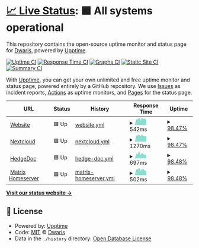 # [📈 Live Status](https://status.itclowd.de): <!--live status--> **🟩 All systems operational**

This repository contains the open-source uptime monitor and status page for [Dwaris](https://status.itclowd.de), powered by [Upptime](https://github.com/upptime/upptime).

[![Uptime CI](https://github.com/Dwaris/itclowd-uptime/workflows/Uptime%20CI/badge.svg)](https://github.com/Dwaris/itclowd-uptime/actions?query=workflow%3A%22Uptime+CI%22)
[![Response Time CI](https://github.com/Dwaris/itclowd-uptime/workflows/Response%20Time%20CI/badge.svg)](https://github.com/Dwaris/itclowd-uptime/actions?query=workflow%3A%22Response+Time+CI%22)
[![Graphs CI](https://github.com/Dwaris/itclowd-uptime/workflows/Graphs%20CI/badge.svg)](https://github.com/Dwaris/itclowd-uptime/actions?query=workflow%3A%22Graphs+CI%22)
[![Static Site CI](https://github.com/Dwaris/itclowd-uptime/workflows/Static%20Site%20CI/badge.svg)](https://github.com/Dwaris/itclowd-uptime/actions?query=workflow%3A%22Static+Site+CI%22)
[![Summary CI](https://github.com/Dwaris/itclowd-uptime/workflows/Summary%20CI/badge.svg)](https://github.com/Dwaris/itclowd-uptime/actions?query=workflow%3A%22Summary+CI%22)

With [Upptime](https://upptime.js.org), you can get your own unlimited and free uptime monitor and status page, powered entirely by a GitHub repository. We use [Issues](https://github.com/Dwaris/itclowd-uptime/issues) as incident reports, [Actions](https://github.com/Dwaris/itclowd-uptime/actions) as uptime monitors, and [Pages](https://status.itclowd.de) for the status page.

<!--start: status pages-->
<!-- This summary is generated by Upptime (https://github.com/upptime/upptime) -->
<!-- Do not edit this manually, your changes will be overwritten -->
<!-- prettier-ignore -->
| URL | Status | History | Response Time | Uptime |
| --- | ------ | ------- | ------------- | ------ |
| <img alt="" src="https://favicons.githubusercontent.com/itclowd.de" height="13"> [Website](https://itclowd.de) | 🟩 Up | [website.yml](https://github.com/Dwaris/itclowd-uptime/commits/HEAD/history/website.yml) | <details><summary><img alt="Response time graph" src="./graphs/website/response-time-week.png" height="20"> 542ms</summary><br><a href="https://status.itclowd.de/history/website"><img alt="Response time 570" src="https://img.shields.io/endpoint?url=https%3A%2F%2Fraw.githubusercontent.com%2FDwaris%2Fitclowd-uptime%2FHEAD%2Fapi%2Fwebsite%2Fresponse-time.json"></a><br><a href="https://status.itclowd.de/history/website"><img alt="24-hour response time 417" src="https://img.shields.io/endpoint?url=https%3A%2F%2Fraw.githubusercontent.com%2FDwaris%2Fitclowd-uptime%2FHEAD%2Fapi%2Fwebsite%2Fresponse-time-day.json"></a><br><a href="https://status.itclowd.de/history/website"><img alt="7-day response time 542" src="https://img.shields.io/endpoint?url=https%3A%2F%2Fraw.githubusercontent.com%2FDwaris%2Fitclowd-uptime%2FHEAD%2Fapi%2Fwebsite%2Fresponse-time-week.json"></a><br><a href="https://status.itclowd.de/history/website"><img alt="30-day response time 508" src="https://img.shields.io/endpoint?url=https%3A%2F%2Fraw.githubusercontent.com%2FDwaris%2Fitclowd-uptime%2FHEAD%2Fapi%2Fwebsite%2Fresponse-time-month.json"></a><br><a href="https://status.itclowd.de/history/website"><img alt="1-year response time 583" src="https://img.shields.io/endpoint?url=https%3A%2F%2Fraw.githubusercontent.com%2FDwaris%2Fitclowd-uptime%2FHEAD%2Fapi%2Fwebsite%2Fresponse-time-year.json"></a></details> | <details><summary><a href="https://status.itclowd.de/history/website">98.47%</a></summary><a href="https://status.itclowd.de/history/website"><img alt="All-time uptime 99.45%" src="https://img.shields.io/endpoint?url=https%3A%2F%2Fraw.githubusercontent.com%2FDwaris%2Fitclowd-uptime%2FHEAD%2Fapi%2Fwebsite%2Fuptime.json"></a><br><a href="https://status.itclowd.de/history/website"><img alt="24-hour uptime 100.00%" src="https://img.shields.io/endpoint?url=https%3A%2F%2Fraw.githubusercontent.com%2FDwaris%2Fitclowd-uptime%2FHEAD%2Fapi%2Fwebsite%2Fuptime-day.json"></a><br><a href="https://status.itclowd.de/history/website"><img alt="7-day uptime 98.47%" src="https://img.shields.io/endpoint?url=https%3A%2F%2Fraw.githubusercontent.com%2FDwaris%2Fitclowd-uptime%2FHEAD%2Fapi%2Fwebsite%2Fuptime-week.json"></a><br><a href="https://status.itclowd.de/history/website"><img alt="30-day uptime 99.65%" src="https://img.shields.io/endpoint?url=https%3A%2F%2Fraw.githubusercontent.com%2FDwaris%2Fitclowd-uptime%2FHEAD%2Fapi%2Fwebsite%2Fuptime-month.json"></a><br><a href="https://status.itclowd.de/history/website"><img alt="1-year uptime 99.95%" src="https://img.shields.io/endpoint?url=https%3A%2F%2Fraw.githubusercontent.com%2FDwaris%2Fitclowd-uptime%2FHEAD%2Fapi%2Fwebsite%2Fuptime-year.json"></a></details>
| <img alt="" src="https://nextcloud.com/wp-content/themes/next/assets/img/common/favicon.png?x53054" height="13"> [Nextcloud](https://nextcloud.itclowd.de) | 🟩 Up | [nextcloud.yml](https://github.com/Dwaris/itclowd-uptime/commits/HEAD/history/nextcloud.yml) | <details><summary><img alt="Response time graph" src="./graphs/nextcloud/response-time-week.png" height="20"> 1270ms</summary><br><a href="https://status.itclowd.de/history/nextcloud"><img alt="Response time 1487" src="https://img.shields.io/endpoint?url=https%3A%2F%2Fraw.githubusercontent.com%2FDwaris%2Fitclowd-uptime%2FHEAD%2Fapi%2Fnextcloud%2Fresponse-time.json"></a><br><a href="https://status.itclowd.de/history/nextcloud"><img alt="24-hour response time 1150" src="https://img.shields.io/endpoint?url=https%3A%2F%2Fraw.githubusercontent.com%2FDwaris%2Fitclowd-uptime%2FHEAD%2Fapi%2Fnextcloud%2Fresponse-time-day.json"></a><br><a href="https://status.itclowd.de/history/nextcloud"><img alt="7-day response time 1270" src="https://img.shields.io/endpoint?url=https%3A%2F%2Fraw.githubusercontent.com%2FDwaris%2Fitclowd-uptime%2FHEAD%2Fapi%2Fnextcloud%2Fresponse-time-week.json"></a><br><a href="https://status.itclowd.de/history/nextcloud"><img alt="30-day response time 1308" src="https://img.shields.io/endpoint?url=https%3A%2F%2Fraw.githubusercontent.com%2FDwaris%2Fitclowd-uptime%2FHEAD%2Fapi%2Fnextcloud%2Fresponse-time-month.json"></a><br><a href="https://status.itclowd.de/history/nextcloud"><img alt="1-year response time 1403" src="https://img.shields.io/endpoint?url=https%3A%2F%2Fraw.githubusercontent.com%2FDwaris%2Fitclowd-uptime%2FHEAD%2Fapi%2Fnextcloud%2Fresponse-time-year.json"></a></details> | <details><summary><a href="https://status.itclowd.de/history/nextcloud">98.47%</a></summary><a href="https://status.itclowd.de/history/nextcloud"><img alt="All-time uptime 99.92%" src="https://img.shields.io/endpoint?url=https%3A%2F%2Fraw.githubusercontent.com%2FDwaris%2Fitclowd-uptime%2FHEAD%2Fapi%2Fnextcloud%2Fuptime.json"></a><br><a href="https://status.itclowd.de/history/nextcloud"><img alt="24-hour uptime 100.00%" src="https://img.shields.io/endpoint?url=https%3A%2F%2Fraw.githubusercontent.com%2FDwaris%2Fitclowd-uptime%2FHEAD%2Fapi%2Fnextcloud%2Fuptime-day.json"></a><br><a href="https://status.itclowd.de/history/nextcloud"><img alt="7-day uptime 98.47%" src="https://img.shields.io/endpoint?url=https%3A%2F%2Fraw.githubusercontent.com%2FDwaris%2Fitclowd-uptime%2FHEAD%2Fapi%2Fnextcloud%2Fuptime-week.json"></a><br><a href="https://status.itclowd.de/history/nextcloud"><img alt="30-day uptime 99.65%" src="https://img.shields.io/endpoint?url=https%3A%2F%2Fraw.githubusercontent.com%2FDwaris%2Fitclowd-uptime%2FHEAD%2Fapi%2Fnextcloud%2Fuptime-month.json"></a><br><a href="https://status.itclowd.de/history/nextcloud"><img alt="1-year uptime 99.93%" src="https://img.shields.io/endpoint?url=https%3A%2F%2Fraw.githubusercontent.com%2FDwaris%2Fitclowd-uptime%2FHEAD%2Fapi%2Fnextcloud%2Fuptime-year.json"></a></details>
| <img alt="" src="https://hedgedoc.org/icons/favicon-32x32.png" height="13"> [HedgeDoc](https://pad.itclowd.de) | 🟩 Up | [hedge-doc.yml](https://github.com/Dwaris/itclowd-uptime/commits/HEAD/history/hedge-doc.yml) | <details><summary><img alt="Response time graph" src="./graphs/hedge-doc/response-time-week.png" height="20"> 697ms</summary><br><a href="https://status.itclowd.de/history/hedge-doc"><img alt="Response time 837" src="https://img.shields.io/endpoint?url=https%3A%2F%2Fraw.githubusercontent.com%2FDwaris%2Fitclowd-uptime%2FHEAD%2Fapi%2Fhedge-doc%2Fresponse-time.json"></a><br><a href="https://status.itclowd.de/history/hedge-doc"><img alt="24-hour response time 490" src="https://img.shields.io/endpoint?url=https%3A%2F%2Fraw.githubusercontent.com%2FDwaris%2Fitclowd-uptime%2FHEAD%2Fapi%2Fhedge-doc%2Fresponse-time-day.json"></a><br><a href="https://status.itclowd.de/history/hedge-doc"><img alt="7-day response time 697" src="https://img.shields.io/endpoint?url=https%3A%2F%2Fraw.githubusercontent.com%2FDwaris%2Fitclowd-uptime%2FHEAD%2Fapi%2Fhedge-doc%2Fresponse-time-week.json"></a><br><a href="https://status.itclowd.de/history/hedge-doc"><img alt="30-day response time 630" src="https://img.shields.io/endpoint?url=https%3A%2F%2Fraw.githubusercontent.com%2FDwaris%2Fitclowd-uptime%2FHEAD%2Fapi%2Fhedge-doc%2Fresponse-time-month.json"></a><br><a href="https://status.itclowd.de/history/hedge-doc"><img alt="1-year response time 857" src="https://img.shields.io/endpoint?url=https%3A%2F%2Fraw.githubusercontent.com%2FDwaris%2Fitclowd-uptime%2FHEAD%2Fapi%2Fhedge-doc%2Fresponse-time-year.json"></a></details> | <details><summary><a href="https://status.itclowd.de/history/hedge-doc">98.48%</a></summary><a href="https://status.itclowd.de/history/hedge-doc"><img alt="All-time uptime 99.04%" src="https://img.shields.io/endpoint?url=https%3A%2F%2Fraw.githubusercontent.com%2FDwaris%2Fitclowd-uptime%2FHEAD%2Fapi%2Fhedge-doc%2Fuptime.json"></a><br><a href="https://status.itclowd.de/history/hedge-doc"><img alt="24-hour uptime 100.00%" src="https://img.shields.io/endpoint?url=https%3A%2F%2Fraw.githubusercontent.com%2FDwaris%2Fitclowd-uptime%2FHEAD%2Fapi%2Fhedge-doc%2Fuptime-day.json"></a><br><a href="https://status.itclowd.de/history/hedge-doc"><img alt="7-day uptime 98.48%" src="https://img.shields.io/endpoint?url=https%3A%2F%2Fraw.githubusercontent.com%2FDwaris%2Fitclowd-uptime%2FHEAD%2Fapi%2Fhedge-doc%2Fuptime-week.json"></a><br><a href="https://status.itclowd.de/history/hedge-doc"><img alt="30-day uptime 99.60%" src="https://img.shields.io/endpoint?url=https%3A%2F%2Fraw.githubusercontent.com%2FDwaris%2Fitclowd-uptime%2FHEAD%2Fapi%2Fhedge-doc%2Fuptime-month.json"></a><br><a href="https://status.itclowd.de/history/hedge-doc"><img alt="1-year uptime 99.90%" src="https://img.shields.io/endpoint?url=https%3A%2F%2Fraw.githubusercontent.com%2FDwaris%2Fitclowd-uptime%2FHEAD%2Fapi%2Fhedge-doc%2Fuptime-year.json"></a></details>
| <img alt="" src="https://element.io/images/favicon.png" height="13"> [Matrix Homeserver](https://matrix.itclowd.de/_matrix/federation/v1/version) | 🟩 Up | [matrix-homeserver.yml](https://github.com/Dwaris/itclowd-uptime/commits/HEAD/history/matrix-homeserver.yml) | <details><summary><img alt="Response time graph" src="./graphs/matrix-homeserver/response-time-week.png" height="20"> 502ms</summary><br><a href="https://status.itclowd.de/history/matrix-homeserver"><img alt="Response time 528" src="https://img.shields.io/endpoint?url=https%3A%2F%2Fraw.githubusercontent.com%2FDwaris%2Fitclowd-uptime%2FHEAD%2Fapi%2Fmatrix-homeserver%2Fresponse-time.json"></a><br><a href="https://status.itclowd.de/history/matrix-homeserver"><img alt="24-hour response time 353" src="https://img.shields.io/endpoint?url=https%3A%2F%2Fraw.githubusercontent.com%2FDwaris%2Fitclowd-uptime%2FHEAD%2Fapi%2Fmatrix-homeserver%2Fresponse-time-day.json"></a><br><a href="https://status.itclowd.de/history/matrix-homeserver"><img alt="7-day response time 502" src="https://img.shields.io/endpoint?url=https%3A%2F%2Fraw.githubusercontent.com%2FDwaris%2Fitclowd-uptime%2FHEAD%2Fapi%2Fmatrix-homeserver%2Fresponse-time-week.json"></a><br><a href="https://status.itclowd.de/history/matrix-homeserver"><img alt="30-day response time 486" src="https://img.shields.io/endpoint?url=https%3A%2F%2Fraw.githubusercontent.com%2FDwaris%2Fitclowd-uptime%2FHEAD%2Fapi%2Fmatrix-homeserver%2Fresponse-time-month.json"></a><br><a href="https://status.itclowd.de/history/matrix-homeserver"><img alt="1-year response time 545" src="https://img.shields.io/endpoint?url=https%3A%2F%2Fraw.githubusercontent.com%2FDwaris%2Fitclowd-uptime%2FHEAD%2Fapi%2Fmatrix-homeserver%2Fresponse-time-year.json"></a></details> | <details><summary><a href="https://status.itclowd.de/history/matrix-homeserver">98.48%</a></summary><a href="https://status.itclowd.de/history/matrix-homeserver"><img alt="All-time uptime 99.93%" src="https://img.shields.io/endpoint?url=https%3A%2F%2Fraw.githubusercontent.com%2FDwaris%2Fitclowd-uptime%2FHEAD%2Fapi%2Fmatrix-homeserver%2Fuptime.json"></a><br><a href="https://status.itclowd.de/history/matrix-homeserver"><img alt="24-hour uptime 100.00%" src="https://img.shields.io/endpoint?url=https%3A%2F%2Fraw.githubusercontent.com%2FDwaris%2Fitclowd-uptime%2FHEAD%2Fapi%2Fmatrix-homeserver%2Fuptime-day.json"></a><br><a href="https://status.itclowd.de/history/matrix-homeserver"><img alt="7-day uptime 98.48%" src="https://img.shields.io/endpoint?url=https%3A%2F%2Fraw.githubusercontent.com%2FDwaris%2Fitclowd-uptime%2FHEAD%2Fapi%2Fmatrix-homeserver%2Fuptime-week.json"></a><br><a href="https://status.itclowd.de/history/matrix-homeserver"><img alt="30-day uptime 99.65%" src="https://img.shields.io/endpoint?url=https%3A%2F%2Fraw.githubusercontent.com%2FDwaris%2Fitclowd-uptime%2FHEAD%2Fapi%2Fmatrix-homeserver%2Fuptime-month.json"></a><br><a href="https://status.itclowd.de/history/matrix-homeserver"><img alt="1-year uptime 99.95%" src="https://img.shields.io/endpoint?url=https%3A%2F%2Fraw.githubusercontent.com%2FDwaris%2Fitclowd-uptime%2FHEAD%2Fapi%2Fmatrix-homeserver%2Fuptime-year.json"></a></details>

<!--end: status pages-->

[**Visit our status website →**](https://status.itclowd.de)

## 📄 License

- Powered by: [Upptime](https://github.com/upptime/upptime)
- Code: [MIT](./LICENSE) © [Dwaris](https://status.itclowd.de)
- Data in the `./history` directory: [Open Database License](https://opendatacommons.org/licenses/odbl/1-0/)
